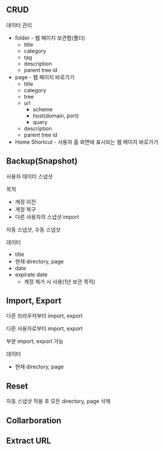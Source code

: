 ## CRUD

데이터 관리
* folder - 웹 페이지 보관함(폴더)
    * title
    * category
    * tag
    * description
    * parent tree id
* page - 웹 페이지 바로가기
    * title
    * category
    * tree
    * url
        * scheme
        * host(domain, port)
        * query
    * description
    * parent tree id
* Home Shortcut - 사용자 홈 화면에 표시되는 웹 페이지 바로가기

## Backup(Snapshot)

사용자 데이터 스냅샷

목적
* 계정 이전 
* 계정 복구
* 다른 사용자의 스냅샷 import

자동 스냅샷, 수동 스냅샷

데이터
* title
* 현재 directory, page
* date
* expirate date
    * 계정 제거 시 사용(1년 보관 목적)

## Import, Export

다른 브라우저부터 import, export

다른 사용자로부터 import, export

부분 import, export 가능

데이터
* 현재 directory, page

## Reset

자동 스냅샷 적용 후 모든 directory, page 삭제

## Collarboration

## Extract URL
